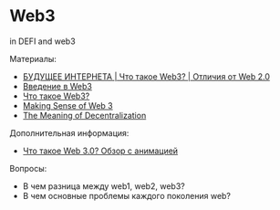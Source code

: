 # Web3

in DEFI and web3

Материалы:
* [БУДУЩЕЕ ИНТЕРНЕТА | Что такое Web3? | Отличия от Web 2.0](https://www.youtube.com/watch?v=i7dCUL_rhbo&t=11s)
* [Введение в Web3](https://ethereum.org/ru/web3/)
* [Что такое Web3?](https://forklog.com/cryptorium/chto-takoe-web3-web-3-0)
* [Making Sense of Web 3](https://medium.com/l4-media/making-sense-of-web-3-c1a9e74dcae)
* [The Meaning of Decentralization](https://medium.com/@VitalikButerin/the-meaning-of-decentralization-a0c92b76a274)



Дополнительная информация: 
* [Что такое Web 3.0? Обзор с анимацией](https://www.youtube.com/watch?v=1bzX9MI6YWI)


Вопросы:

* В чем разница между web1, web2, web3?
* В чем основные проблемы каждого поколения web?

